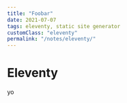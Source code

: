 ```yaml
---
title: "Foobar"
date: 2021-07-07
tags: eleventy, static site generator
customClass: "eleventy"
permalink: "/notes/eleventy/"
---
```



# Eleventy
yo
